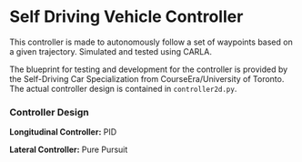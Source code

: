 # Self Driving Vehicle Controller
This controller is made to autonomously follow a set of waypoints based on a given trajectory. Simulated and tested using CARLA. 

The blueprint for testing and development for the controller is provided by the Self-Driving Car Specialization from CourseEra/University of Toronto. The actual controller design is contained in `controller2d.py`.

### Controller Design
**Longitudinal Controller:** PID

**Lateral Controller:** Pure Pursuit
